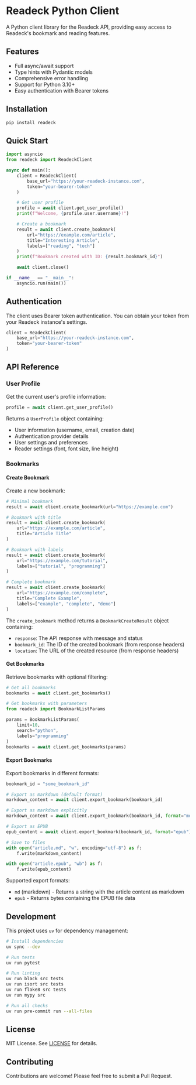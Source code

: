 # Readeck Python Client

A Python client library for the Readeck API, providing easy access to Readeck's bookmark and reading features.

## Features

- Full async/await support
- Type hints with Pydantic models
- Comprehensive error handling
- Support for Python 3.10+
- Easy authentication with Bearer tokens

## Installation

```bash
pip install readeck
```

## Quick Start

```python
import asyncio
from readeck import ReadeckClient

async def main():
    client = ReadeckClient(
        base_url="https://your-readeck-instance.com",
        token="your-bearer-token"
    )

    # Get user profile
    profile = await client.get_user_profile()
    print(f"Welcome, {profile.user.username}!")

    # Create a bookmark
    result = await client.create_bookmark(
        url="https://example.com/article",
        title="Interesting Article",
        labels=["reading", "tech"]
    )
    print(f"Bookmark created with ID: {result.bookmark_id}")

    await client.close()

if __name__ == "__main__":
    asyncio.run(main())
```

## Authentication

The client uses Bearer token authentication. You can obtain your token from your Readeck instance's settings.

```python
client = ReadeckClient(
    base_url="https://your-readeck-instance.com",
    token="your-bearer-token"
)
```

## API Reference

### User Profile

Get the current user's profile information:

```python
profile = await client.get_user_profile()
```

Returns a `UserProfile` object containing:
- User information (username, email, creation date)
- Authentication provider details
- User settings and preferences
- Reader settings (font, font size, line height)

### Bookmarks

#### Create Bookmark

Create a new bookmark:

```python
# Minimal bookmark
result = await client.create_bookmark(url="https://example.com")

# Bookmark with title
result = await client.create_bookmark(
    url="https://example.com/article",
    title="Article Title"
)

# Bookmark with labels
result = await client.create_bookmark(
    url="https://example.com/tutorial",
    labels=["tutorial", "programming"]
)

# Complete bookmark
result = await client.create_bookmark(
    url="https://example.com/complete",
    title="Complete Example",
    labels=["example", "complete", "demo"]
)
```

The `create_bookmark` method returns a `BookmarkCreateResult` object containing:
- `response`: The API response with message and status
- `bookmark_id`: The ID of the created bookmark (from response headers)
- `location`: The URL of the created resource (from response headers)

#### Get Bookmarks

Retrieve bookmarks with optional filtering:

```python
# Get all bookmarks
bookmarks = await client.get_bookmarks()

# Get bookmarks with parameters
from readeck import BookmarkListParams

params = BookmarkListParams(
    limit=10,
    search="python",
    labels="programming"
)
bookmarks = await client.get_bookmarks(params)
```

#### Export Bookmarks

Export bookmarks in different formats:

```python
bookmark_id = "some_bookmark_id"

# Export as markdown (default format)
markdown_content = await client.export_bookmark(bookmark_id)

# Export as markdown explicitly
markdown_content = await client.export_bookmark(bookmark_id, format="md")

# Export as EPUB
epub_content = await client.export_bookmark(bookmark_id, format="epub")

# Save to files
with open("article.md", "w", encoding="utf-8") as f:
    f.write(markdown_content)

with open("article.epub", "wb") as f:
    f.write(epub_content)
```

Supported export formats:
- `md` (markdown) - Returns a string with the article content as markdown
- `epub` - Returns bytes containing the EPUB file data

## Development

This project uses `uv` for dependency management:

```bash
# Install dependencies
uv sync --dev

# Run tests
uv run pytest

# Run linting
uv run black src tests
uv run isort src tests
uv run flake8 src tests
uv run mypy src

# Run all checks
uv run pre-commit run --all-files
```

## License

MIT License. See [LICENSE](LICENSE) for details.

## Contributing

Contributions are welcome! Please feel free to submit a Pull Request.
